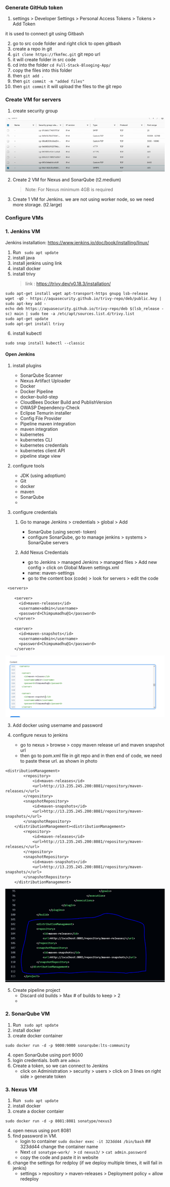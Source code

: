 ### Generate GitHub token

1. settings > Developer Settings > Personal Access Tokens > Tokens > Add Token

it is used to connect git using Gitbash

2. go to src code folder and right click to open gitbash
3. create a repo in git
4. `git clone https://fkmfmc.git` git repo url
5. it will create folder in src code
6. cd into the folder `cd Full-Stack-Blooging-App/`
7. copy the files into this folder
8. then `git add .`
9. then `git commit -m "added files"`
10. then `git commit` it will upload the files to the git repo

### Create VM for servers

1. create security group
   
![image alt](https://github.com/KarampudiKarthik/Devops-Projects/blob/main/images/2.PNG?raw=true)

2. Create 2 VM for Nexus and SonarQube (t2.medium)
   > Note: For Nexus minimum 4GB is required
3. Create 1 VM for Jenkins. we are not using worker node, so we need more storage. (t2.large)

### Configure VMs
### 1. Jenkins VM

Jenkins installation: https://www.jenkins.io/doc/book/installing/linux/

1. Run ` sudo apt update`
2. install java
3. install jenkins using link
4. install docker
5. install trivy
   > link : https://trivy.dev/v0.18.3/installation/
```
sudo apt-get install wget apt-transport-https gnupg lsb-release
wget -qO - https://aquasecurity.github.io/trivy-repo/deb/public.key | sudo apt-key add -
echo deb https://aquasecurity.github.io/trivy-repo/deb $(lsb_release -sc) main | sudo tee -a /etc/apt/sources.list.d/trivy.list
sudo apt-get update
sudo apt-get install trivy
```
6. install kubectl
```
sudo snap install kubectl --classic
```

#### Open Jenkins
1. install plugins
   * SonarQube Scanner
   * Nexus Artifact Uploader
   * Docker
   * Docker Pipeline
   * docker-build-step
   * CloudBees Docker Build and PublishVersion
   * OWASP Dependency-Check
   * Eclipse Temurin installer
   * Config File Provider
   * Pipeline maven integration
   * maven integration
   * kubernetes
   * kubernetes CLI
   * kubernetes credentials
   * kubernetes client API
   * pipeline stage view

2. configure tools
   * JDK (using adoptium)
   * Git
   * docker
   * maven
   * SonarQube
   * 
3. configure credentials
   1. Go to manage Jenkins > credentials > global > Add
      * SonarQube (using secret- token)
      * configure SonarQube, go to manage jenkins > systems > SonarQube servers
     
   2. Add Nexus Credentials
      * go to Jenkins > managed Jenkins > managed files > Add new config > click on Global Maven settings.xml
      * name: maven-settings
      * go to the content box (code) > look for servers > edit the code


```
 <servers>
   
    <server>
      <id>maven-releases</id>
      <username>admin</username>
      <password>Chimpumadhu@1</password>
    </server>
    
    <server>
      <id>maven-snapshots</id>
      <username>admin</username>
      <password>Chimpumadhu@1</password>
    </server>
```
     
![image alt](https://github.com/KarampudiKarthik/Devops-Projects/blob/main/images/7.PNG?raw=true)

   3. Add docker using username and password
   
4. configure nexus to jenkins
   * go to nexus > browse > copy maven release url and maven snapshot url
   * then go to pom.xml file in git repo and in then end of code, we need to paste these url. as shown in photo
```
<distributionManagement>
        <repository>
            <id>maven-releases</id>
            <url>http://13.235.245.200:8081/repository/maven-releases/</url>
        </repository>
        <snapshotRepository>
            <id>maven-snapshots</id>
            <url>http://13.235.245.200:8081/repository/maven-snapshots/</url>
        </snapshotRepository>
    </distributionManagement><distributionManagement>
        <repository>
            <id>maven-releases</id>
            <url>http://13.235.245.200:8081/repository/maven-releases/</url>
        </repository>
        <snapshotRepository>
            <id>maven-snapshots</id>
            <url>http://13.235.245.200:8081/repository/maven-snapshots/</url>
        </snapshotRepository>
    </distributionManagement>
```

![image alt](https://github.com/KarampudiKarthik/Devops-Projects/blob/main/images/6.PNG?raw=true)

5. Create pipeline project
   * Discard old builds > Max # of builds to keep > 2
   * 


     
### 2. SonarQube VM

1. Run ` sudo apt update`
2. install docker
3. create docker container
```
sudo docker run -d -p 9000:9000 sonarqube:lts-community
```
4. open SonarQube using port 9000
5. login credentials. both are `admin`
6. Create a token, so we can connect to Jenkins
   * click on Administration > security > users > click on 3 lines on right side > generate token



### 3. Nexus VM

1. Run ` sudo apt update`
2. install docker
3. create a docker contaier
```
sudo docker run -d -p 8081:8081 sonatype/nexus3
```
4. open nexus using port 8081
5. find password in VM.
   * login to container ` sudo docker exec -it 323dd44 /bin/bash `  ## 323dd44 change the container name
   * Next `cd sonatype-work/ ` > `cd nexus3/` > `cat admin.password`
   * copy the code and paste it in website
6. change the settings for redploy (if we deploy multiple times, it will fail in jenkis)
   * settings > repository > maven-releases > Deployment policy = allow redeploy













